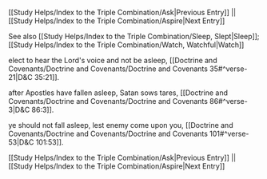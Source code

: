 [[Study Helps/Index to the Triple Combination/Ask|Previous Entry]]  ||  [[Study Helps/Index to the Triple Combination/Aspire|Next Entry]]

 See also [[Study Helps/Index to the Triple Combination/Sleep, Slept|Sleep]]; [[Study Helps/Index to the Triple Combination/Watch, Watchful|Watch]]

 elect to hear the Lord's voice and not be asleep, [[Doctrine and Covenants/Doctrine and Covenants/Doctrine and Covenants 35#^verse-21|D&C 35:21]].

 after Apostles have fallen asleep, Satan sows tares, [[Doctrine and Covenants/Doctrine and Covenants/Doctrine and Covenants 86#^verse-3|D&C 86:3]].

 ye should not fall asleep, lest enemy come upon you, [[Doctrine and Covenants/Doctrine and Covenants/Doctrine and Covenants 101#^verse-53|D&C 101:53]].

[[Study Helps/Index to the Triple Combination/Ask|Previous Entry]]  ||  [[Study Helps/Index to the Triple Combination/Aspire|Next Entry]]